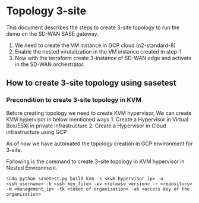 # Topology 3-site

This document describes the steps to create 3-site topology to run the demo on the SD-WAN SASE gateway. 

1. We need to create the VM instance in GCP cloud (n2-standard-8)
2. Enable the nested virutalization in the VM instance created in step-1
3. Now with the terraform create 3-instance of SD-WAN edge and activate in the SD-WAN orchestrator.

## How to create 3-site topology using sasetest 

### Precondition to create 3-site topology in KVM

Before creating topology we need to create KVM hypervisor, We can create KVM hypervisor in below mentioned ways
    1. Create a Hypervisor in Virtual Box/ESXi in private infrastructure
    2. Create a Hypervisor in Cloud infrastructure using GCP 

As of now we have automated the topology creation in GCP environment for 3-site. 

Following is the command to create 3-site topology in KVM hypervisor in Nested Environment. 

    sudo python sasetest.py build kvm -s <kvm hypervisor ip> -u <ssh_username> -k <ssh_key_file> -ev <release_version> -r <repository> -m <management_ip> -tk <token of organization> -ak <access key of the organization>
